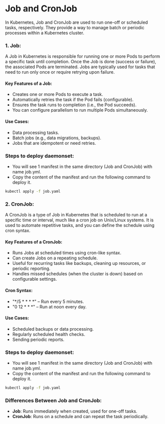 # Job and CronJob
In Kubernetes, Job and CronJob are used to run one-off or scheduled tasks, respectively. They provide a way to manage batch or periodic processes within a Kubernetes cluster.

### 1. Job:
A Job in Kubernetes is responsible for running one or more Pods to perform a specific task until completion. Once the Job is done (success or failure), the associated Pods are terminated. Jobs are typically used for tasks that need to run only once or require retrying upon failure.

#### Key Features of a Job:
- Creates one or more Pods to execute a task.
- Automatically retries the task if the Pod fails (configurable).
- Ensures the task runs to completion (i.e., the Pod succeeds).
- You can configure parallelism to run multiple Pods simultaneously.

#### Use Cases:
- Data processing tasks.
- Batch jobs (e.g., data migrations, backups).
- Jobs that are idempotent or need retries.

### Steps to deploy daemonset:

- You will see 1 manifest in the same directory (Job and CronJob) with name job.yml.
- Copy the content of the manifest and run the following command to deploy it.
```bash
kubectl apply -f job.yaml
```

### 2. CronJob:
A CronJob is a type of Job in Kubernetes that is scheduled to run at a specific time or interval, much like a cron job on Unix/Linux systems. It is used to automate repetitive tasks, and you can define the schedule using cron syntax.

#### Key Features of a CronJob:
- Runs Jobs at scheduled times using cron-like syntax.
- Can create Jobs on a repeating schedule.
- Useful for recurring tasks like backups, cleaning up resources, or periodic reporting.
- Handles missed schedules (when the cluster is down) based on configurable settings.

#### Cron Syntax:
- "*/5 * * * *" – Run every 5 minutes.
- "0 12 * * *" – Run at noon every day.

#### Use Cases:
- Scheduled backups or data processing.
- Regularly scheduled health checks.
- Sending periodic reports.

### Steps to deploy daemonset:

- You will see 1 manifest in the same directory (Job and CronJob) with name job.yml.
- Copy the content of the manifest and run the following command to deploy it.
```bash
kubectl apply -f job.yaml
```

### Differences Between Job and CronJob:
- **Job**: Runs immediately when created, used for one-off tasks.
- **CronJob**: Runs on a schedule and can repeat the task periodically.

